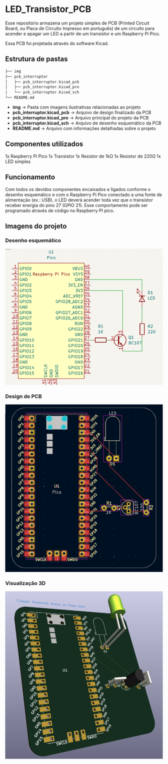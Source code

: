 # LED_Transistor_PCB

Esse repositório armazena um projeto simples de PCB (Printed Circuit Board, ou Placa de Circuito Impresso em português) de um circuito para acender e apagar um LED a partir de um transistor e um Raspberry Pi Pico.

Essa PCB foi projetada através do software Kicad.

## Estrutura de pastas

```bash
├── img
├── pcb_interruptor
│   ├── pcb_interruptor.kicad_pcb
│   ├── pcb_interruptor.kicad_pro
│   └── pcb_interruptor.kicad_sch
└── README.md
```

- **img** -> Pasta com imagens ilustrativas relacionadas ao projeto
- **pcb_interruptor.kicad_pcb** -> Arquivo de design finalizado da PCB
- **pcb_interruptor.kicad_pro** -> Arquivo principal do projeto da PCB
- **pcb_interruptor.kicad_sch** -> Arquivo de desenho esquemático da PCB
- **README.md** -> Arquivo com informações detalhadas sobre o projeto

## Componentes utilizados

1x Raspberry Pi Pico
1x Transistor
1x Resistor de 1kΩ
1x Resistor de 220Ω
1x LED simples

## Funcionamento

Com todos os devidos componentes encaixados e ligados conforme o desenho esquemático e com o Raspberry Pi Pico conectado a uma fonte de alimentação (ex.: USB), o LED deverá acender toda vez que o transistor receber energia do pino 27 (GPIO 21). Esse comportamento pode ser programado através de código no Raspberry PI pico.

## Imagens do projeto

### Desenho esquemático

![](./img/pcb_desenho_esquematico.png)

### Design de PCB

![](./img/pcb_design.png)

### Visualização 3D

![](./img/pcb_3d_view.png)
